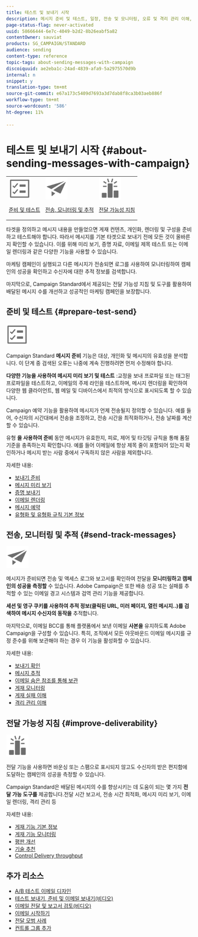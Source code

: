 ```yaml
---
title: 테스트 및 보내기 시작
description: 메시지 준비 및 테스트, 일정, 전송 및 모니터링, 오류 및 격리 관리 이해, 전달 능력 최적화 등의 방법을 살펴볼 수 있습니다.
page-status-flag: never-activated
uuid: 58666444-6e7c-4049-b2d2-8b26eabf5a82
contentOwner: sauviat
products: SG_CAMPAIGN/STANDARD
audience: sending
content-type: reference
topic-tags: about-sending-messages-with-campaign
discoiquuid: ae2eba1c-24ad-4839-afa9-5a2975570d9b
internal: n
snippet: y
translation-type: tm+mt
source-git-commit: e67a173c5409d7693a3d7dab8f8ca3b03aeb886f
workflow-type: tm+mt
source-wordcount: '586'
ht-degree: 11%

---
```



# 테스트 및 보내기 시작 {#about-sending-messages-with-campaign}

<table>
<tr>
<td><img src="assets/do-not-localize/icon_prepare.svg" width="60px"><p><a href="#prepare-test-send">준비 및 테스트</a></p></td>
<td><img src="assets/do-not-localize/icon_send.svg" width="60px"><p><a href="#send-track-messages">전송, 모니터링 및 추적</a></p></td>
<td><img src="assets/do-not-localize/icon_deliverability.svg" width="60px"><p><a href="#improve-deliverability">전달 가능성 지침</a></p></td></tr>
</table>

타겟을 정의하고 메시지 내용을 만들었으면 게재 컨텐츠, 개인화, 렌더링 및 구성을 준비하고 테스트해야 합니다. 따라서 메시지를 기본 타겟으로 보내기 전에 모든 것이 올바른지 확인할 수 있습니다. 이를 위해 미리 보기, 증명 자료, 이메일 제목 테스트 또는 이메일 렌더링과 같은 다양한 기능을 사용할 수 있습니다.

마케팅 캠페인이 실행되고 다른 메시지가 전송되면 로그를 사용하여 모니터링하여 캠페인의 성공을 확인하고 수신자에 대한 추적 정보를 검색합니다.

마지막으로, Campaign Standard에서 제공되는 전달 가능성 지침 및 도구를 활용하여 배달된 메시지 수를 개선하고 성공적인 마케팅 캠페인을 보장합니다.

## 준비 및 테스트 {#prepare-test-send}

<img src="assets/do-not-localize/icon_prepare.svg" width="60px">

Campaign Standard **메시지 준비** 기능은 대상, 개인화 및 메시지의 유효성을 분석합니다. 이 단계 중 검색된 오류는 나중에 계속 진행하려면 먼저 수정해야 합니다.

**다양한 기능을 사용하여 메시지 미리 보기 및 테스트** :교정을 보내 프로파일 또는 태그된 프로파일을 테스트하고, 이메일의 주제 라인을 테스트하며, 메시지 렌더링을 확인하여 다양한 웹 클라이언트, 웹 메일 및 디바이스에서 최적의 방식으로 표시되도록 할 수 있습니다.

Campaign 예약 기능을 활용하여 메시지가 언제 전송될지 정의할 수 있습니다. 예를 들어, 수신자의 시간대에서 전송을 조정하고, 전송 시간을 최적화하거나, 전송 날짜를 계산할 수 있습니다.

유형 **을 사용하여 준비** 동안 메시지가 유효한지, 피로, 제어 및 타깃팅 규칙을 통해 품질 기준을 충족하는지 확인합니다. 예를 들어 이메일에 항상 제목 줄이 포함되어 있는지 확인하거나 메시지 받는 사람 중에서 구독하지 않은 사람을 제외합니다.

자세한 내용:

* [보내기 준비](../../sending/using/preparing-the-send.md)
* [메시지 미리 보기](../../sending/using/previewing-messages.md)
* [증명 보내기](../../sending/using/sending-proofs.md)
* [이메일 렌더링](../../sending/using/email-rendering.md)
* [메시지 예약](../../sending/using/about-scheduling-messages.md)
* [유형화 및 유형화 규칙 기본 정보](../../sending/using/about-typology-rules.md)

## 전송, 모니터링 및 추적 {#send-track-messages}

<img src="assets/do-not-localize/icon_send.svg"  width="60px">

메시지가 준비되면 전송 및 액세스 로그와 보고서를 확인하여 전달을 **모니터링하고 캠페인의 성공을 측정할** 수 있습니다. Adobe Campaign은 또한 배송 성공 또는 실패를 추적할 수 있는 이메일 경고 시스템과 검역 관리 기능을 제공합니다.

**세션 및 영구 쿠키를 사용하여 추적 정보(클릭된 URL, 미러 페이지, 열린 메시지..)를 검색하여 메시지 수신자의 동작을** 추적합니다.

마지막으로, 이메일 BCC를 통해 플랫폼에서 보낸 이메일 **사본을** 유지하도록 Adobe Campaign을 구성할 수 있습니다. 특히, 조직에서 모든 아웃바운드 이메일 메시지를 규정 준수를 위해 보관해야 하는 경우 이 기능을 활성화할 수 있습니다.

자세한 내용:

* [보내기 확인](../../sending/using/confirming-the-send.md)
* [메시지 추적](../../sending/using/tracking-messages.md)
* [이메일 숨은 참조를 통해 보관](../../sending/using/archiving.md)
* [게재 모니터링](../../sending/using/monitoring-a-delivery.md)
* [게재 실패 이해](../../sending/using/understanding-delivery-failures.md)
* [격리 관리 이해](../../sending/using/understanding-quarantine-management.md)

## 전달 가능성 지침 {#improve-deliverability}

<img src="assets/do-not-localize/icon_deliverability.svg"  width="60px">

전달 기능을 사용하면 바운싱 또는 스팸으로 표시되지 않고도 수신자의 받은 편지함에 도달하는 캠페인의 성공을 측정할 수 있습니다.

Campaign Standard은 배달된 메시지의 수를 향상시키는 데 도움이 되는 몇 가지 **전달 가능 도구를** 제공합니다.전달 시간 보고서, 전송 시간 최적화, 메시지 미리 보기, 이메일 렌더링, 격리 관리 등

자세한 내용:

* [게재 기능 기본 정보](../../sending/using/about-deliverability.md)
* [게재 기능 모니터링](../../sending/using/monitor-deliverability.md)
* [평판 개선](../../sending/using/improving-reputation.md)
* [기술 추천](../../sending/using/technical-recommendations.md)
* [Control Delivery throughput](../../reporting/using/delivery-throughput.md)

## 추가 리소스

* [A/B 테스트 이메일 디자인](../../channels/using/designing-an-a-b-test-email.md)
* [테스트 보내기, 준비 및 이메일 보내기(비디오)](https://docs.adobe.com/content/help/en/campaign-standard-learn/tutorials/communication-channels/email/sending-test-preparing-sending-email.html)
* [이메일 전달 및 보고서 검토(비디오)](https://docs.adobe.com/content/help/en/campaign-standard-learn/tutorials/communication-channels/email/reviewing-personalized-email-delivery-and-reports.html)
* [이메일 시작하기](https://helpx.adobe.com/kr/campaign/kb/acs-get-started-with-emails.html)
* [전달 모범 사례](../../sending/using/delivery-best-practices.md)
* [컨트롤 그룹 추가](../../sending/using/control-group.md)
